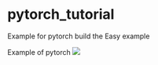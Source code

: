 # pytorch_tutorial
Example for pytorch build the Easy example

Example of pytorch
![](https://github.com/kmolLin/pytorch_tutorial/blob/main/curve_1.gif)
